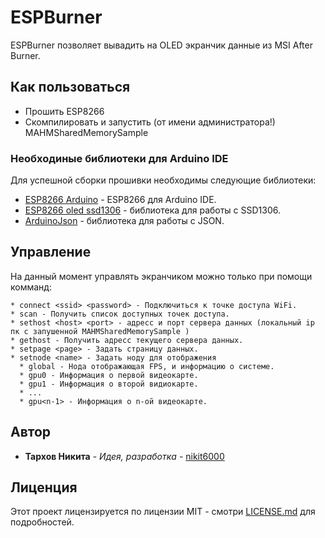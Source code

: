 # ESPBurner

ESPBurner позволяет вывадить на OLED экранчик данные из MSI After Burner.

## Как пользоваться

* Прошить ESP8266
* Скомпилировать и запустить (от имени администратора!) MAHMSharedMemorySample

### Необходиные библиотеки для Arduino IDE

Для успешной сборки прошивки необходимы следующие библиотеки:

* [ESP8266 Arduino](https://github.com/esp8266/Arduino) - ESP8266 для Arduino IDE.
* [ESP8266 oled ssd1306](https://github.com/squix78/esp8266-oled-ssd1306) - библиотека для работы с SSD1306.
* [ArduinoJson](https://github.com/bblanchon/ArduinoJson) - библиотека для работы с JSON.

## Управление

На данный момент управлять экранчиком можно только при помощи комманд:

```
* connect <ssid> <password> - Подключиться к точке доступа WiFi.
* scan - Получить список доступных точек доступа.
* sethost <host> <port> - адресс и порт сервера данных (локальный ip пк с запушенной MAHMSharedMemorySample )
* gethost - Получить адресс текущего сервера данных.
* setpage <page> - Задать страницу данных. 
* setnode <name> - Задать ноду для отображения
  * global - Нода отображающая FPS, и информацию о системе.
  * gpu0 - Информация о первой видеокарте.
  * gpu1 - Информация о второй видиокарте.
  * ...
  * gpu<n-1> - Информация о n-ой видеокарте.
```
## Автор

* **Тархов Никита** - *Идея, разработка* - [nikit6000](https://github.com/nikit6000)

## Лиценция

Этот проект лицензируется по лицензии MIT - смотри [LICENSE.md](LICENSE.md) для подробностей.
